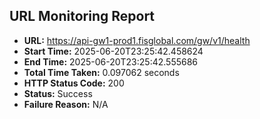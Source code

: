 ## URL Monitoring Report

- **URL:** https://api-gw1-prod1.fisglobal.com/gw/v1/health
- **Start Time:** 2025-06-20T23:25:42.458624
- **End Time:** 2025-06-20T23:25:42.555686
- **Total Time Taken:** 0.097062 seconds
- **HTTP Status Code:** 200
- **Status:** Success
- **Failure Reason:** N/A

